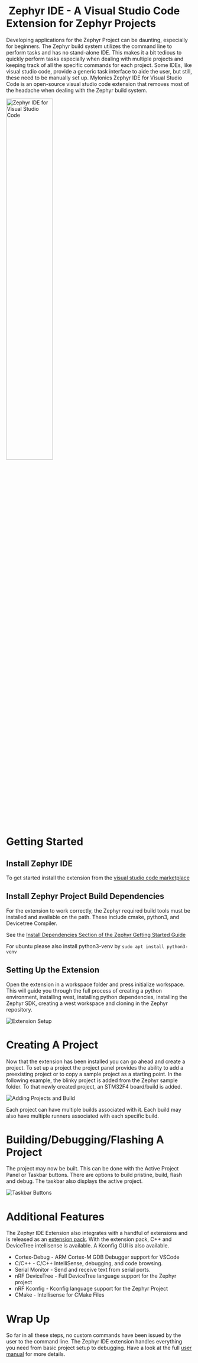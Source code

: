 #  Zephyr IDE - A Visual Studio Code Extension for Zephyr Projects

Developing applications for the Zephyr Project can be daunting, especially for beginners. The Zephyr build system utilizes the command line to perform tasks and has no stand-alone IDE. This makes it a bit tedious to quickly perform tasks especially when dealing with multiple projects and keeping track of all the specific commands for each project. Some IDEs, like visual studio code, provide a generic task interface to aide the user, but still, these need to be manually set up. Mylonics Zephyr IDE for Visual Studio Code is an open-source visual studio code extension that removes most of the headache when dealing with the Zephyr build system.

<img src="https://raw.githubusercontent.com/mylonics/zephyr-ide/main/docs/media/zephyr-ide_branding.png" alt="Zephyr IDE for Visual Studio Code" width="50%"/>


# Getting Started
## Install Zephyr IDE
To get started install the extension from the [visual studio code marketplace](https://marketplace.visualstudio.com/items?itemName=mylonics.zephyr-ide)

## Install Zephyr Project Build Dependencies
For the extension to work correctly, the Zephyr required build tools must be installed and available on the path. These include cmake, python3, and Devicetree Compiler. 

See the [Install Dependencies Section of the Zephyr Getting Started Guide](https://docs.zephyrproject.org/latest/develop/getting_started/index.html#install-dependencies)

For ubuntu please also install python3-venv by ```sudo apt install python3-venv```

## Setting Up the Extension
Open the extension in a workspace folder and press initialize workspace. This will guide you through the full process of creating a python environment, installing west, installing python dependencies, installing the Zephyr SDK, creating a west workspace and cloning in the Zephyr repository.


![Extension Setup](https://raw.githubusercontent.com/mylonics/zephyr-ide/main/docs/media/extension_setup.png)

# Creating A Project
Now that the extension has been installed you can go ahead and create a project. 
To set up a project the project panel provides the ability to add a preexisting project or to copy a sample project as a starting point. In the following example, the blinky project is added from the Zephyr sample folder. To that newly created project, an STM32F4 board/build is added.

![Adding Projects and Build](https://raw.githubusercontent.com/mylonics/zephyr-ide/main/docs/media/adding_project_and_build.gif)

Each project can have multiple builds associated with it. Each build may also have multiple runners associated with each specific build. 

# Building/Debugging/Flashing A Project
The project may now be built. This can be done with the Active Project Panel or Taskbar buttons. There are options to build pristine, build, flash and debug. The taskbar also displays the active project.

![Taskbar Buttons](https://raw.githubusercontent.com/mylonics/zephyr-ide/main/docs/media/taskbar_buttons.gif)


# Additional Features
The Zephyr IDE Extension also integrates with a handful of extensions and is released as an [extension pack](https://marketplace.visualstudio.com/items?itemName=mylonics.zephyr-ide-extension-pack). With the extension pack, C++ and DeviceTree intellisense is available. A Kconfig GUI is also available.
- Cortex-Debug - ARM Cortex-M GDB Debugger support for VSCode
- C/C++ - C/C++ IntelliSense, debugging, and code browsing.
- Serial Monitor - Send and receive text from serial ports.
- nRF DeviceTree - Full DeviceTree language support for the Zephyr project
- nRF Kconfig - Kconfig language support for the Zephyr Project 
- CMake - Intellisense for CMake Files

# Wrap Up

So far in all these steps, no custom commands have been issued by the user to the command line. The Zephyr IDE extension handles everything you need from basic project setup to debugging. Have a look at the full [user manual](https://github.com/mylonics/zephyr-ide/blob/HEAD/docs/MANUAL.md) for more details. 
